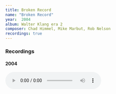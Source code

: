 ```yaml
---
title: Broken Record
name: "Broken Record"
year:  2004
album: Walter Klang era 2
composer: Chad Himmel, Mike Marbut, Rob Nelson
recordings: true
---
```


<h3>Recordings</h3>

<h4>2004</h4>
<audio controls="">
    <source src="http://walterklang.com/mp3/2004-04-10/I%20can%20walk/I%20can%20walk.mp3" type="audio/mpeg">
    <a href="http://walterklang.com/mp3/2004-04-10/I%20can%20walk/I%20can%20walk.mp3">I can walk.mp3</a>
</audio>
